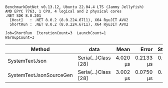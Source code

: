 ```

BenchmarkDotNet v0.13.12, Ubuntu 22.04.4 LTS (Jammy Jellyfish)
AMD EPYC 7763, 1 CPU, 4 logical and 2 physical cores
.NET SDK 8.0.201
  [Host]   : .NET 8.0.2 (8.0.224.6711), X64 RyuJIT AVX2
  ShortRun : .NET 8.0.2 (8.0.224.6711), X64 RyuJIT AVX2

Job=ShortRun  IterationCount=3  LaunchCount=1  
WarmupCount=3  

```
| Method                  | data                 | Mean     | Error     | StdDev    | Min      | Max      | Gen0   | Allocated |
|------------------------ |--------------------- |---------:|----------:|----------:|---------:|---------:|-------:|----------:|
| SystemTextJson          | Seria(...)Class [28] | 4.020 μs | 0.2133 μs | 0.0117 μs | 4.013 μs | 4.033 μs | 0.0229 |   2.07 KB |
| SystemTextJsonSourceGen | Seria(...)Class [28] | 3.002 μs | 0.0750 μs | 0.0041 μs | 2.999 μs | 3.007 μs | 0.0267 |    2.2 KB |
